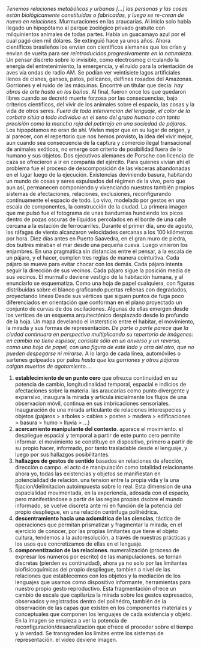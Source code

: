 
_Tenemos relaciones metabólicas y urbanas [...] las personas y las cosas están biológicamente constituidas o fabricadas, y luego se re-crean de nuevo en relaciones_. Murmuraciones en las araucarias. Al inicio solo había llegado un hipopótamo al parque zoológico privado gratuito con milquinientos animales de todas partes. Había un guacamayo azul por el cual pagó cien mil dólares. Se extinguió hace ya unos años. Ahora científicos brasileños los envían con científicos alemanes que los crían y envian de vuelta para ser _reintroducidos progresivamente en la naturaleza_. Un pensar discreto sobre lo invisible, como electrosmog circulando la energía del entretenimiento, la emergencia, y el ruido para la orientación de aves vía ondas de radio AM. Se podían ver veintisiete lagos artificiales llenos de cisnes, gansos, patos, pelícanos, delfines rosados del Amazonas. Gorriones y el ruido de las máquinas. Encontré un titular que decía: _hay obras de arte hasta en los baños_. Al final, fueron once los que quedaron libres cuando se decretó muerte forzosa por las consecuencias, bajo criterios científicos, del vivir de los animales sobre el espacio, las cosas y la vida de otros seres.  _Fuera de toda intervención del lenguaje, el color de la corbata sitúa a todo individuo en el seno del grupo humano con tanta precisión como la mancha roja del petirrojo en una sociedad de pájaros._ Los hipopótamos no eran de ahí. Vivían mejor que en su lugar de origen, y al parecer, con el repertorio que nos hemos provisto, la idea del vivir mejor, aun cuando sea consecuencia de la captura y comercio ilegal transacional de animales exóticos, no emerge con criterio de posibilidad fuera de lo humano y sus objetos. Dos ejecutivos alemanes de Porsche con licencia de caza se ofrecieron a ir en compañía del ejército. Para quienes vivían ahí el problema fue el proceso de descomposición de las vísceras abandonadas en el lugar luego de la ejecución. Existencias deviniendo basura, habitando un mundo de cosas y seres expulsados del régimen de la vivo, pero que aun así, permanecen componiendo y vivenciando nuestros también propios sistemas de afectaciones, relaciones, exclusiones, reconfigurando contínuamente el espacio de todo. Lo vivo, modelado por gestos en una escala de componentes, la construcción de la ciudad. La primera imagen que me pulsó fue el fotograma de unas bandurrias hundiendo los picos dentro de pozas oscuras de líquidos percolados en el borde de una calle cercana a la estación de ferrocarriles. Durante el primer día, uno de agosto, las ráfagas de viento alcanzaron velocidades cercanas a los 100 kilómetros por hora. Diez días antes en Puerto Saavedra, en el gran muro de piedra, dos buitres miraban el mar desde una pequeña cueva. Luego vinieron los enjambres. En una pragmática sin distancias entre el pensar, a la escala de un pájaro, y el hacer, cumplen tres reglas de manera cointuitiva. Cada pájaro se mueve para evitar chocar con los demás. Cada pájaro intenta seguir la dirección de sus vecinos. Cada pájaro sigue la posición media de sus vecinos. El murmullo deviene vestigio de la habitación humana, y al enunciarlo se esquematiza. Como una hoja de papel cualquiera, con figuras distribuidas sobre el blanco graficando puertas rellenas con degradados, proyectando líneas Desde sus vértices que siguen puntos de fuga poco diferenciados en orientación que conforman en el plano proyectado un conjunto de curvas de dos oscilaciones. Algunas de ellas emergen desde los vertices de un esquema arquitectónico desplazado desde lo profundo de la hoja. Un mapa develando el instersticio entre el habitar, el movimiento, la mirada y sus formas de representación. _De parte a parte parece que la ciudad continuara en perspectiva multiplicando su repertorio de imágenes: en cambio no tiene espesor, consiste sólo en un anverso y un reverso, como una hoja de papel, con una figura de este lado y otra del otro, que no pueden despegarse ni mirarse._ A lo largo de cada línea, automóviles o sartenes golpeados por palos _hasta que los gorriones y otros pájaros caigan muertos de agotamiento._...




1. __establecimiento de un punto cero__ que ofrezca continuidad en su potencia de cambio, longitudinalidad temporal, espacial e indicios de afectaciones sobre la materia. las araucarias como punto divergente y expansivo, inaugura la mirada y articula inicialmente los flujos de una observacion móvil, ccntinua en sus imbricaciones sensoriales. Inauguración de una mirada articulante de relaciones interespecies y objetos (pajaros > arboles > cables > postes > madera > edificaciones > basura > humo > lluvia > ...)
2. __acercamiento manipulante del contexto__. aparece el movimiento. el despliegue espacial y temporal a partir de este punto cero permite informar. el movimiento se constituye en dispositivo, primero a partir de su propio hacer, informado, por tanto trasladable desde el lenguaje, y luego por sus hallazgos posibilitantes. 
3. __hallazgos de gestos de sentido__ basados en relaciones de afección, dirección o campo. el acto de manipulación como totalidad relacionante. ahora yo, todas las existencias y objetos se manifiestan en potencialidad de relación. una tension entre la propia vida y la una fijacion/delimitacion autoimpuesta sobre lo real. Esta dimension de una espacialidad movimentada, en la experiencia, adosada con el espacio, pero manifestándose a partir de las reglas propias dsobre el mundo informado, se vuelve discreta ante mí en función de la potencia del propio despliegue, en una relación centrífuga polihédrica. 
4. __descentramiento hacia una axiomática de las ciencias__, táctica de operaciones que permitan prismatizar y fragmentar la mirada; en el ejercicio de conocer, por las propias limitantes que tiene el objeto cultura, tendemos a la autoresolución, a través de nuestras prácticas y los usos que concretizamos de ellas en el lenguaje. 
5. __componentizacion de las relaciones__. numeralización (proceso de expresar los números por escrito) de las manipulaciones. se tornan discretas (pierden su continuidad), ahora ya no solo por las limitantes biofísicoquímicas del propio despliegue, tambien a nivel de las relaciones que establecemos con los objetos y la mediación de los lenguajes que usamos como dispositivo informante, herramientas para nuestro propio gesto reproductivo. Esta fragmentación ofrece un cambio de escala que capilariza la mirada sobre los gestos expresados, observados y registrados dentro del polihédro, también de la observación de las capas que existen en los componentes materiales y conceptuales que componen los lenguajes de cada existencia y objeto. En la imagen se empieza a ver la potencia de reconfiguración/desacralización que ofrece el proceder sobre el tiempo y la verdad. Se transgreden los límites entre los sistemas de representación. el video deviene imagen. 


